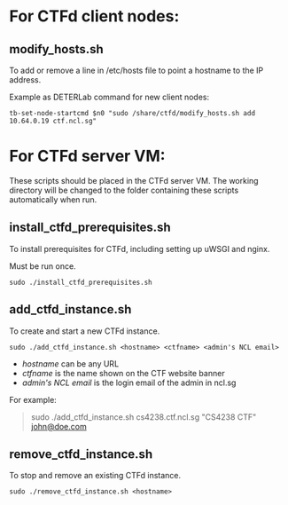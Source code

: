 # For CTFd client nodes:

## modify_hosts.sh

To add or remove a line in /etc/hosts file to point a hostname to the IP address.

Example as DETERLab command for new client nodes:

```tb-set-node-startcmd $n0 "sudo /share/ctfd/modify_hosts.sh add 10.64.0.19 ctf.ncl.sg"```

# For CTFd server VM:

These scripts should be placed in the CTFd server VM. The working directory will be changed to the folder containing these scripts automatically when run.

## install_ctfd_prerequisites.sh

To install prerequisites for CTFd, including setting up uWSGI and nginx.

Must be run once.

```sudo ./install_ctfd_prerequisites.sh ```

## add_ctfd_instance.sh

To create and start a new CTFd instance.

```sudo ./add_ctfd_instance.sh <hostname> <ctfname> <admin's NCL email>```

- *hostname* can be any URL
- *ctfname* is the name shown on the CTF website banner
- *admin's NCL email* is the login email of the admin in ncl.sg

For example:

> sudo ./add_ctfd_instance.sh cs4238.ctf.ncl.sg "CS4238 CTF" john@doe.com

## remove_ctfd_instance.sh

To stop and remove an existing CTFd instance.

```sudo ./remove_ctfd_instance.sh <hostname>```
